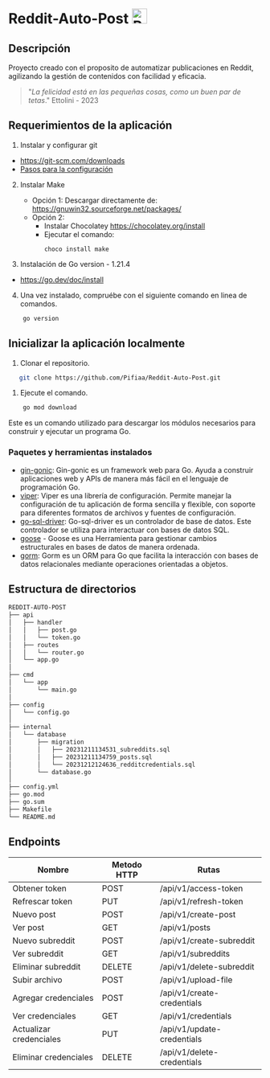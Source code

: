 # Reddit-Auto-Post <img src="https://seeklogo.com/images/R/reddit-logo-23F13F6A6A-seeklogo.com.png" alt="Reddit" height="30" width="30" margin="auto" display="block" >


## Descripción
Proyecto creado con el proposito de automatizar publicaciones en Reddit, agilizando la gestión de contenidos con facilidad y eficacia.

> "*La felicidad está en las pequeñas cosas, como un buen par de tetas*."
> Ettolini - 2023


## Requerimientos de la aplicación
1. Instalar y configurar git 
* https://git-scm.com/downloads
* [Pasos para la configuración](https://git-scm.com/book/en/v2/Getting-Started-First-Time-Git-Setup)
  
2. Instalar Make
      * Opción 1:
        Descargar directamente de:
        https://gnuwin32.sourceforge.net/packages/     
      * Opción 2:
        - Instalar Chocolatey
            https://chocolatey.org/install 
        - Ejecutar el comando:
            ```shell
            choco install make
            ``` 

3. Instalación de Go version - 1.21.4
* https://go.dev/doc/install

4. Una vez instalado, compruébe con el siguiente comando en linea de comandos.
```bash   
    go version
``` 
    
## Inicializar la aplicación localmente
1. Clonar el repositorio.
 ```bash   
    git clone https://github.com/Pifiaa/Reddit-Auto-Post.git
```

1. Ejecute el comando.
```bash   
    go mod download
```
Este es un comando utilizado para descargar los módulos necesarios para construir y ejecutar un programa Go.

### Paquetes y herramientas instalados
* [gin-gonic](https://gin-gonic.com/es/): Gin-gonic es un framework web para Go. Ayuda a construir aplicaciones web y APIs de manera más fácil en el lenguaje de programación Go.
* [viper](https://github.com/spf13/viper): Viper es una librería de configuración. Permite manejar la configuración de tu aplicación de forma sencilla y flexible, con soporte para diferentes formatos de archivos y fuentes de configuración.
* [go-sql-driver](https://github.com/go-sql-driver/mysql): Go-sql-driver es un controlador de base de datos. Este controlador se utiliza para interactuar con bases de datos SQL.
* [goose](https://github.com/pressly/goose) - Goose es una Herramienta para gestionar cambios estructurales en bases de datos de manera ordenada.
* [gorm](https://gorm.io/): Gorm es un ORM para Go que facilita la interacción con bases de datos relacionales mediante operaciones orientadas a objetos.


## Estructura de directorios
```bash
REDDIT-AUTO-POST
├── api
│   ├── handler
│   │   ├── post.go
│   │   └── token.go
│   ├── routes
│   │   └── router.go
│   └── app.go
│
├── cmd
│   └── app 
│       └── main.go
│
├── config
│   └── config.go
│
├── internal
│   └── database
│       ├── migration
│       │   ├── 20231211134531_subreddits.sql
│       │   ├── 20231211134759_posts.sql
│       │   └── 20231212124636_redditcredentials.sql
│       └── database.go
│
├── config.yml
├── go.mod
├── go.sum
├── Makefile
└── README.md

```

## Endpoints
| Nombre                   | Metodo HTTP    | Rutas                       |
|--------------------------|----------------|-----------------------------|
| Obtener token            | POST           | /api/v1/access-token        |
| Refrescar token          | PUT            | /api/v1/refresh-token       |
| Nuevo post               | POST           | /api/v1/create-post         |
| Ver post                 | GET            | /api/v1/posts               |
| Nuevo subreddit          | POST           | /api/v1/create-subreddit    |
| Ver subreddit            | GET            | /api/v1/subreddits          |
| Eliminar subreddit       | DELETE         | /api/v1/delete-subreddit    |
| Subir archivo            | POST           | /api/v1/upload-file         |
| Agregar credenciales     | POST           | /api/v1/create-credentials  |
| Ver credenciales         | GET            | /api/v1/credentials         |
| Actualizar credenciales  | PUT            | /api/v1/update-credentials  |
| Eliminar credenciales    | DELETE         | /api/v1/delete-credentials  |